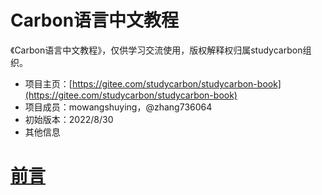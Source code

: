 # Carbon语言中文教程

《Carbon语言中文教程》，仅供学习交流使用，版权解释权归属studycarbon组织。

* 项目主页：[https://gitee.com/studycarbon/studycarbon-book](https://gitee.com/studycarbon/studycarbon-book)
* 项目成员：mowangshuying，@zhang736064
* 初始版本：2022/8/30
* 其他信息



# [前言](CH00-前言.md)